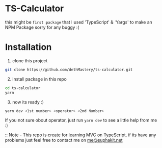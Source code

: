 # TS-Calculator

this might be `first package` that I used 'TypeScript' & 'Yargs' to make an NPM Package sorry for any buggy :(

# Installation

1. clone this project

```zsh
git clone https://github.com/dethMastery/ts-calculator.git
```

2. install package in this repo

```zsh
cd ts-calculator
yarn
```

3. now its ready :)

```zsh
yarn dev <1st number> <operator> <2nd Number>
```

If you not sure obout operator, just run `yarn dev` to see a little help from me :)

:: Note - This repo is create for learning MVC on TypeScript. if its have any problems just feel free to contact me on [<me@suphakit.net>](mailto:me@suphakit.net)
